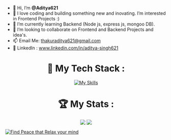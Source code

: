 - 👋 Hi, I’m **@Aditya621**
- 👀 I love coding and building something new and inovating. I’m interested in Frontend Projects :)
- 🌱 I’m currently learning Backend (Node js, express js, mongoo DB).
- 💞️ I’m looking to collaborate on Frontend and Backend Projects and idea's.
- 📫 Email Me: thakuraditya621@gmail.com
- 🔗 LinkedIn : www.linkedin.com/in/aditya-singh621

<div align="center">
<h1> 🚀 My Tech Stack :</h1>
  
[![My Skills](https://skillicons.dev/icons?i=js,typescript,html,css,angular,tailwind,react,java,nodejs,expressjs,mongodb)](https://skillicons.dev)
  
</div>

<h1 align="center" > 🏆 My Stats :</h1>

<div align="center">
<picture >
  <source
    srcset="https://github-readme-stats.vercel.app/api?username=Aditya621&show_icons=true&theme=dark"
    media="(prefers-color-scheme: dark)"
  />
  <source
    srcset="https://github-readme-stats.vercel.app/api?username=Aditya621&show_icons=true"
    media="(prefers-color-scheme: light), (prefers-color-scheme: no-preference)"
  />
  <img align="center" src="https://github-readme-stats.vercel.app/api?username=Aditya621&show_icons=true&card_width=200" />
</picture>

<a/>
<a href="https://github.com/Aditya621/convoychat">
  <img align="center" src="https://github-readme-stats.vercel.app/api/top-langs?username=Aditya621&layout=compact&langs_count=8&card_width=400" />
</a>

</div>


<div>

[![Find Peace that Relax your mind](https://quotes-github-readme.vercel.app/api?type=horizontal&theme=dark)](https://github.com/piyushsuthar/github-readme-quotes)
  
</div>

<!---
Aditya621/Aditya621 is a ✨ special ✨ repository because its `README.md` (this file) appears on your GitHub profile.
You can click the Preview link to take a look at your changes.
--->
